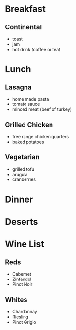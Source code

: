 # Breakfast 
## Continental
- toast
- jam
- hot drink (coffee or tea)

# Lunch
## Lasagna
- home made pasta
- tomato sauce
- minced meat (beef of turkey)
## Grilled Chicken
- free range chicken quarters
- baked potatoes
## Vegetarian
- grilled tofu
- arugula
- cranberries

# Dinner

# Deserts

# Wine List
## Reds
- Cabernet
- Zinfandel
- Pinot Noir
## Whites
- Chardonnay
- Riesling
- Pinot Grigio

